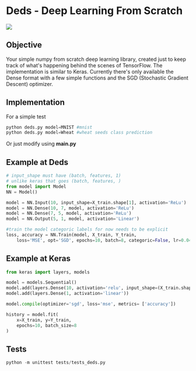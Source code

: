 # Deds - Deep Learning From Scratch

![](https://img.shields.io/badge/tests-passing-green)

## Objective
Your simple numpy from scratch deep learning library, created just to keep track of what's happening behind the scenes of TensorFlow. The implementation is similar to Keras. Currently there's only available the Dense format with a few simple functions and the SGD (Stochastic Gradient Descent) optimizer.

## Implementation
For a simple test

```python
python deds.py model=MNIST #mnist
python deds.py model=Wheat #wheat seeds class prediction
```

Or just modify using <b>main.py</b>

## Example at Deds
```python
# input_shape must have (batch, features, 1)
# unlike keras that goes (batch, features, )
from model import Model
NN = Model()

model = NN.Input(10, input_shape=X_train.shape[1], activation='ReLu')
model = NN.Dense(10, 7, model, activation='ReLu')
model = NN.Dense(7, 5, model, activation='ReLu')
model = NN.Output(5, 1, model, activation='Linear')

#train the model categoric labels for now needs to be explicit
loss, accuracy = NN.Train(model, X_train, Y_train, 
	loss='MSE', opt='SGD', epochs=10, batch=8, categoric=False, lr=0.04)
```

## Example at Keras
```python
from keras import layers, models

model = models.Sequential()
model.add(layers.Dense(10, activation='relu', input_shape=(X_train.shape[1],)))
model.add(layers.Dense(1, activation='linear'))

model.compile(optimizer='sgd', loss='mse', metrics= ['accuracy'])

history = model.fit(
    x=X_train, y=Y_train, 
    epochs=10, batch_size=8
)

```


## Tests

```python
python -m unittest tests/tests_deds.py
```